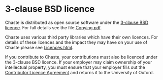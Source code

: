 # 3-clause BSD licence

Chaste is distributed as open source software under the [3-clause BSD licence](https://opensource.org/licenses/BSD-3-Clause).
For full details see the file [Copying.pdf](Copying.pdf).

Chaste uses various third party libraries which have their own licences. 
For details of these licences and the impact they may have on your use of 
Chaste please see [Licences.html](Licences.html).

If you contribute to Chaste, your contributions must also be licenced under the 3-clause BSD licence.
If your employer may claim ownership of your intellectual property, you must ensure that your employer fills out the [Contributor Licence Agreement](ContributorLicenceAgreement.docx) and returns it to the University of Oxford.
